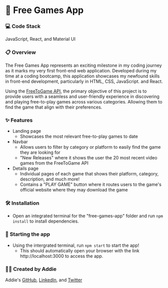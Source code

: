 # 🐾 Free Games App

### 💻 Code Stack
JavaScript, React, and Material UI

### 📋 Overview
The Free Games App represents an exciting milestone in my coding journey as it marks my very first front-end web application. Developed during my time at a coding bootcamp, this application showcases my newfound skills in front-end development, particularly in HTML, CSS, JavaScript. and React.

Using the [FreeToGame API](https://www.freetogame.com/api-doc), the primary objective of this project is to provide users with a seamless and user-friendly experience in discovering and playing free-to-play games across various categories. Allowing them to find the game that align with their preferences.

### ✨ Features
- Landing page
  - Showcases the most relevant free-to-play games to date
- Navbar
  - Allows users to filter by category or platform to easily find the game they are looking for
  - "New Releases" where it shows the user the 20 most recent video games from the FreeToGame API
- Details page
  - Individual pages of each game that shows their platform, category, description, and much more!
  - Contains a "PLAY GAME" button where it routes users to the game's official website where they may download the game

### 🛠️ Installation
- Open an integrated terminal for the "free-games-app" folder and run `npm install` to install dependencies.

### 🚀 Starting the app
- Using the intergrated terminal, run `npm start` to start the app! 
  - This should automatically open your browser with the link http://localhost:3000 to access the app.

### 👩‍💻 Created by Addie
Addie's [GitHub](https://github.com/im-addie), [LinkedIn](https://www.linkedin.com/in/apasok/), and [Twitter](https://twitter.com/addie8fud)